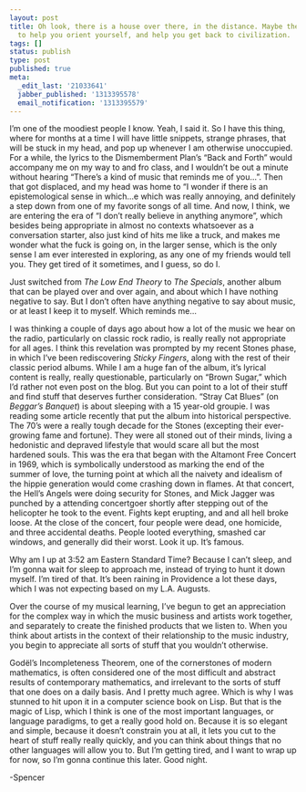```yaml
---
layout: post
title: Oh look, there is a house over there, in the distance. Maybe they will be able
  to help you orient yourself, and help you get back to civilization.
tags: []
status: publish
type: post
published: true
meta:
  _edit_last: '21033641'
  jabber_published: '1313395578'
  email_notification: '1313395579'
---
```

I’m one of the moodiest people I know. Yeah, I said it. So I have this thing, where for months at a time I will have little snippets, strange phrases, that will be stuck in my head, and pop up whenever I am otherwise unoccupied. For a while, the lyrics to the Dismemberment Plan’s “Back and Forth” would accompany me on my way to and fro class, and I wouldn’t be out a minute without hearing “There’s a kind of music that reminds me of you…”. Then that got displaced, and my head was home to “I wonder if there is an epistemological sense in which…e which was really annoying, and definitely a step down from one of my favorite songs of all time. And now, I think, we are entering the era of “I don’t really believe in anything anymore”, which besides being appropriate in almost no contexts whatsoever as a conversation starter, also just kind of hits me like a truck, and makes me wonder what the fuck is going on, in the larger sense, which is the only sense I am ever interested in exploring, as any one of my friends would tell you. They get tired of it sometimes, and I guess, so do I.

Just switched from _The Low End Theory_ to _The Specials_, another album that can be played over and over again, and about which I have nothing negative to say. But I don’t often have anything negative to say about music, or at least I keep it to myself. Which reminds me…

I was thinking a couple of days ago about how a lot of the music we hear on the radio, particularly on classic rock radio, is really really not appropriate for all ages. I think this revelation was prompted by my recent Stones phase, in which I’ve been rediscovering _Sticky Fingers_, along with the rest of their classic period albums. While I am a huge fan of the album, it’s lyrical content is really, really questionable, particularly on “Brown Sugar,” which I’d rather not even post on the blog. But you can point to a lot of their stuff and find stuff that deserves further consideration. “Stray Cat Blues” (on _Beggar’s Banquet_) is about sleeping with a 15 year-old groupie. I was reading some article recently that put the album into historical perspective. The 70’s were a really tough decade for the Stones (excepting their ever-growing fame and fortune). They were all stoned out of their minds, living a hedonistic and depraved lifestyle that would scare all but the most hardened souls. This was the era that began with the Altamont Free Concert in 1969, which is symbolically understood as marking the end of the summer of love, the turning point at which all the naivety and idealism of the hippie generation would come crashing down in flames. At that concert, the Hell’s Angels were doing security for Stones, and Mick Jagger was punched by a attending concertgoer shortly after stepping out of the helicopter he took to the event. Fights kept erupting, and and all hell broke loose. At the close of the concert, four people were dead, one homicide, and three accidental deaths. People looted everything, smashed car windows, and generally did their worst. Look it up. It’s famous.

Why am I up at 3:52 am Eastern Standard Time? Because I can’t sleep, and I’m gonna wait for sleep to approach me, instead of trying to hunt it down myself. I’m tired of that. It’s been raining in Providence a lot these days, which I was not expecting based on my L.A. Augusts.

Over the course of my musical learning, I’ve begun to get an appreciation for the complex way in which the music business and artists work together, and separately to create the finished products that we listen to. When you think about artists in the context of their relationship to the music industry, you begin to appreciate all sorts of stuff that you wouldn’t otherwise.

Godël’s Incompleteness Theorem, one of the cornerstones of modern mathematics, is often considered one of the most difficult and abstract results of contemporary mathematics, and irrelevant to the sorts of stuff that one does on a daily basis. And I pretty much agree. Which is why I was stunned to hit upon it in a computer science book on Lisp. But that is the magic of Lisp, which I think is one of the most important languages, or language paradigms, to get a really good hold on. Because it is so elegant and simple, because it doesn’t constrain you at all, it lets you cut to the heart of stuff really really quickly, and you can think about things that no other languages will allow you to. But I’m getting tired, and I want to wrap up for now, so I’m gonna continue this later. Good night.

-Spencer
